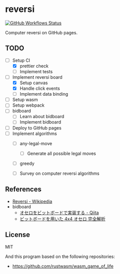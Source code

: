 reversi
=====

[![GitHub Workflows Status](https://github.com/oshikiri/reversi/workflows/test/badge.svg)](https://github.com/oshikiri/reversi/actions?query=workflow%3A%22test%22)

Computer reversi on GitHub pages.


## TODO

- [ ] Setup CI
  - [x] prettier check
  - [ ] Implement tests
- [ ] Implement reversi board
  - [x] Setup canvas
  - [x] Handle click events
  - [ ] Implement data binding
- [ ] Setup wasm
- [ ] Setup webpack
- [ ] bidboard
  - [ ] Learn about bidboard
  - [ ] Implement bidboard
- [ ] Deploy to GitHub pages
- [ ] Implement algorithms
  - [ ] any-legal-move
    - [ ] Generate all possible legal moves
  - [ ] greedy
  - [ ] Survey on computer reversi algorithms


## References

- [Reversi \- Wikipedia](https://en.wikipedia.org/wiki/Reversi)
- bidboard
  - [オセロをビットボードで実装する \- Qiita](https://qiita.com/sensuikan1973/items/459b3e11d91f3cb37e43)
  - [ビットボードを用いた 4x4 オセロ 完全解析](http://vivi.dyndns.org/vivi/docs/puzzle/othello4x4.html)

## License
MIT

And this program based on the following repositories:

- <https://github.com/rustwasm/wasm_game_of_life>
